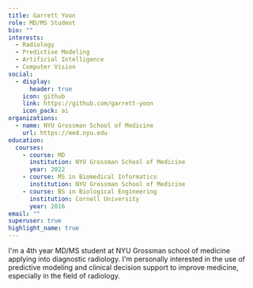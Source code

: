```yaml
---
title: Garrett Yoon
role: MD/MS Student
bio: ""
interests:
  - Radiology
  - Predictive Modeling
  - Artificial Intelligence
  - Computer Vision
social:
  - display:
      header: true
    icon: github
    link: https://github.com/garrett-yoon
    icon_pack: ai
organizations:
  - name: NYU Grossman School of Medicine
    url: https://med.nyu.edu
education:
  courses:
    - course: MD
      institution: NYU Grossman School of Medicine
      year: 2022
    - course: MS in Biomedical Informatics
      institution: NYU Grossman School of Medicine
    - course: BS in Biological Engineering
      institution: Cornell University
      year: 2016
email: ""
superuser: true
highlight_name: true
---
```

I'm a 4th year MD/MS student at NYU Grossman school of medicine applying into diagnostic radiology. I'm personally interested in the use of predictive modeling and clinical decision support to improve medicine, especially in the field of radiology.
